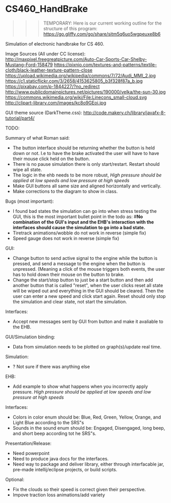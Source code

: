 # CS460_HandBrake

>>> TEMPORARY: Here is our current working outline for the structure of this program:
        https://go.gliffy.com/go/share/sitm5q6uo5wgpeuxe8b6

Simulation of electronic handbrake for CS 460.


Image Sources (All under CC license):
http://maxpixel.freegreatpicture.com/Auto-Car-Sports-Car-Shelby-Mustang-Ford-158479
https://pixnio.com/textures-and-patterns/textile-cloth/black-leather-texture-pattern-close
https://upload.wikimedia.org/wikipedia/commons/7/72/Audi_MMI_2.jpg
https://c1.staticflickr.com/3/2658/4153625805_b3f328f87a_b.jpg
https://pixabay.com/p-1844227/?no_redirect
http://www.publicdomainpictures.net/pictures/190000/velka/the-sun-30.jpg
https://commons.wikimedia.org/wiki/File:Linecons_small-cloud.svg
http://clipart-library.com/images/kc8o9GEoi.jpg

GUI theme source (DarkTheme.css):
http://code.makery.ch/library/javafx-8-tutorial/part4/

TODO:

Summary of what Roman said:
* The button interface should be returning whether the button is held down or not. I.e to have the brake activated
the user will have to have their mouse click held on the button.
* There is no pause simulation there is only start/restart. Restart should wipe all state. 
* The logic in the ehb needs to be more robust, *High pressure should be applied at low speeds and low pressure at high speeds*
* Make GUI buttons all same size and aligned horizontally and vertically.
* Make corrections to the diagram to show in class. 

Bugs (most important):
* I found bad states the simulation can go into when stress testing the GUI, this is the most important bullet point
in the todo as:
#**No combination of the GUI's input and the EHB's interaction with the interfaces should cause the simulation
to go into a bad state.**
* Tiretrack animations/wobble do not work in reverse (simple fix)
* Speed gauge does not work in reverse (simple fix)


GUI:
* Change button to send active signal to the engine while the button is pressed, and send a message to the engine when
the button is unpressed. (Meaning a click of the mouse triggers both events, the user has to hold down their mouse on the button
to brake.
* Change the start/stop button to just be a start button and then add another button that is called "reset", when the
user clicks reset all state will be wiped out and everything in the GUI should be cleared. Then the user can enter a new speed and 
click start again. Reset should only stop the simulation and clear state, not start the simulation. 

Interfaces:
* Accept new messages sent by GUI from button and make it avaliable to the EHB. 

GUI/Simulation binding:
* Data from simulation needs to be plotted on graph(s)/update real time. 

Simulation:
* ? Not sure if there was anything else

EHB:
* Add example to show what happens when you incorrectly apply pressure. *High pressure should be applied at low speeds and low pressure at high speeds* 

Interfaces:
* Colors in color enum should be: Blue, Red, Green, Yellow, Orange, and Light Blue according to the SRS"s
* Sounds in the sound enum should be: Engaged, Disengaged, long beep, and short beep according tot he SRS"s. 

Presentation/Release:
* Need powerpoint
* Need to produce java docs for the interfaces.
* Need way to package and deliver library, either through interfacable jar, pre-made intellij/eclipse projects, or build scripts.

Optional:
* Fix the clouds so their speed is correct given their perspective. 
* Impove traction loss animations/add variety





